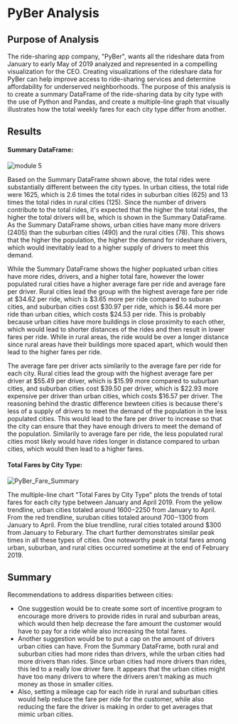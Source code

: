 # PyBer Analysis

## Purpose of Analysis
The ride-sharing app company, "PyBer", wants all the rideshare data from January to early May of 2019 analyzed and represented in a compelling visualization  for the CEO. Creating visualizations of the rideshare data for PyBer can help improve access to ride-sharing services and determine affordability for underserved neighborhoods. The purpose of this analysis is to create a summary DataFrame of the ride-sharing data by city type with the use of Python and Pandas, and create a multiple-line graph that visually illustrates how the total weekly fares for each city type differ from another. 



## Results

#### Summary DataFrame:

![module 5](https://user-images.githubusercontent.com/75760493/105730149-a1d3ac80-5ef3-11eb-88dd-f5ea16a02bb0.PNG)

Based on the Summary DataFrame shown above, the total rides were substantially different between the city types. In urban citiess, the total ride were 1625, which is 2.6 times the total rides in suburban cities (625) and 13 times the total rides in rural cities (125). Since the number of drivers contribute to the total rides, it's expected that the higher the total rides, the higher the total drivers will be, which is shown in the Summary DataFrame. As the Summary DataFrame shows, urban cities have many more drivers (2405) than the suburban cities (490) and the rural cities (78). This shows that the higher the population, the higher the demand for rideshare drivers, which would inevitably lead to a higher supply of drivers to meet this demand. 

While the Summary DataFrame shows the higher popluated urban cities have more rides, drivers, and a higher total fare, however the lower populated rural cities have a higher average fare per ride and average fare per driver. Rural cities lead the group with the highest average fare per ride at $34.62 per ride, which is $3.65 more per ride compared to suburan cities, and suburban cities cost $30.97 per ride, which is $6.44 more per ride than urban cities, which costs $24.53 per ride. This is probably because urban cities have more buildings in close proximity to each other, which would lead to shorter distances of the rides and then result in lower fares per ride. While in rural areas, the ride would be over a longer distance since rural areas have their buildings more spaced apart, which would then lead to the higher fares per ride. 

The average fare per driver acts similarily to the average fare per ride for each city. Rural cities lead the group with the highest average fare per driver at $55.49 per driver, which is $15.99 more compared to suburban cities, and suburban cities cost $39.50 per driver, which is $22.93 more expensive per driver than urban cities, which costs $16.57 per driver. The reasoning behind the drastic difference bewteen cities is because there's less of a supply of drivers to meet the demand of the population in the less populated cities. This would lead to the fare per driver to increase so that the city can ensure that they have enough drivers to meet the demand of the population. Similarily to average fare per ride, the less populated rural cities most likely would have rides longer in distance compared to urban cities, which would then lead to a higher fares.

#### Total Fares by City Type:

![PyBer_Fare_Summary](https://user-images.githubusercontent.com/75760493/105730021-7bae0c80-5ef3-11eb-9fd6-c65b20d05783.png)

The multiple-line chart "Total Fares by City Type" plots the trends of total fares for each city type between January and April 2019. From the yellow trendline, urban cities totaled around $1600-$2250 from January to April. From the red trendline, suruban cities totaled around $700-$1300 from January to April. From the blue trendline, rural cities totaled around $300 from January to Feburary. The chart further demonstrates similar peak times in all these types of cities. One noteworthy peak in total fares among urban, suburban, and rural cities occurred sometime at the end of February 2019.

## Summary

Recommendations to address disparities between cities:

- One suggestion would be to create some sort of incentive program to encourage more drivers to provide rides in rural and suburban areas, which would then help decrease the fare amount the customer would have to pay for a ride while also increasing the total fares. 
- Another suggestion would be to put a cap on the amount of drivers urban cities can have. From the Summary DataFrame, both rural and suburban cities had more rides than drivers, while the urban cities had more drivers than rides. Since urban cities had more drivers than rides, this led to a really low driver fare. It appears that the urban cities might have too many drivers to where the drivers aren't making as much money as those in smaller cities.
- Also, setting a mileage cap for each ride in rural and suburban cities would help reduce the fare per ride for the customer, while also reducing the fare the driver is making in order to get averages that mimic urban cities.
